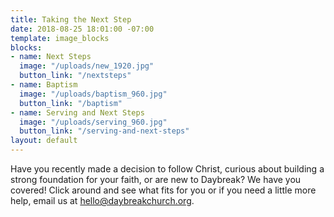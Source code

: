 ```yaml
---
title: Taking the Next Step
date: 2018-08-25 18:01:00 -07:00
template: image_blocks
blocks:
- name: Next Steps
  image: "/uploads/new_1920.jpg"
  button_link: "/nextsteps"
- name: Baptism
  image: "/uploads/baptism_960.jpg"
  button_link: "/baptism"
- name: Serving and Next Steps
  image: "/uploads/serving_960.jpg"
  button_link: "/serving-and-next-steps"
layout: default
---
```


Have you recently made a decision to follow Christ, curious about building a strong foundation for your faith, or are new to Daybreak? We have you covered! Click around and see what fits for you or if you need a little more help, email us at [hello@daybreakchurch.org](mailto:hello@daybreakchurch.org).
